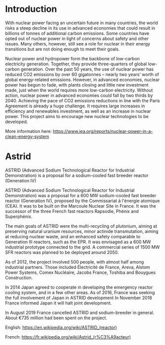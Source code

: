 # Introduction

With nuclear power facing an uncertain future in many countries, the world risks a steep decline in its use in advanced economies that could result in billions of tonnes of additional carbon emissions. Some countries have opted out of nuclear power in light of concerns about safety and other issues. Many others, however, still see a role for nuclear in their energy transitions but are not doing enough to meet their goals.

Nuclear power and hydropower form the backbone of low-carbon electricity generation. Together, they provide three-quarters of global low-carbon generation. Over the past 50 years, the use of nuclear power has reduced CO2 emissions by over 60 gigatonnes – nearly two years’ worth of global energy-related emissions. However, in advanced economies, nuclear power has begun to fade, with plants closing and little new investment made, just when the world requires more low-carbon electricity. Without action, nuclear power in advanced economies could fall by two thirds by 2040. Achieving the pace of CO2 emissions reductions in line with the Paris Agreement is already a huge challenge. It requires large increases in efficiency and renewables investment, as well as an increase in nuclear power. This project aims to encourage new nuclear technologies to be developed.

More information here: https://www.iea.org/reports/nuclear-power-in-a-clean-energy-system

# Astrid

ASTRID (Advanced Sodium Technological Reactor for Industrial Demonstration) is a proposal for a sodium-cooled fast breeder reactor (Generation IV)

ASTRID (Advanced Sodium Technological Reactor for Industrial Demonstration) was a proposal for a 600 MW sodium-cooled fast breeder reactor (Generation IV), proposed by the Commissariat à l'énergie atomique (CEA). It was to be built on the Marcoule Nuclear Site in France. It was the successor of the three French fast reactors Rapsodie, Phénix and Superphénix.

The main goals of ASTRID were the multi-recycling of plutonium, aiming at preserving natural uranium resources, minor actinide transmutation, aiming at reducing nuclear waste, and an enhanced safety comparable to Generation III reactors, such as the EPR. It was envisaged as a 600 MW industrial prototype connected to the grid. A commercial series of 1500 MW SFR reactors was planned to be deployed around 2050.

As of 2012, the project involved 500 people, with almost half among industrial partners. Those included Électricité de France, Areva, Alstom Power Systems, Comex Nucléaire, Jacobs France, Toshiba and Bouygues Construction.

In 2014 Japan agreed to cooperate in developing the emergency reactor cooling system, and in a few other areas. As of 2016, France was seeking the full involvement of Japan in ASTRID development In November 2018 France informed Japan it will halt joint development.

In August 2019 France cancelled ASTRID and sodium-breeder in general. About €735 million had been spent on the project.

English: https://en.wikipedia.org/wiki/ASTRID_(reactor)

French: https://fr.wikipedia.org/wiki/Astrid_(r%C3%A9acteur)
